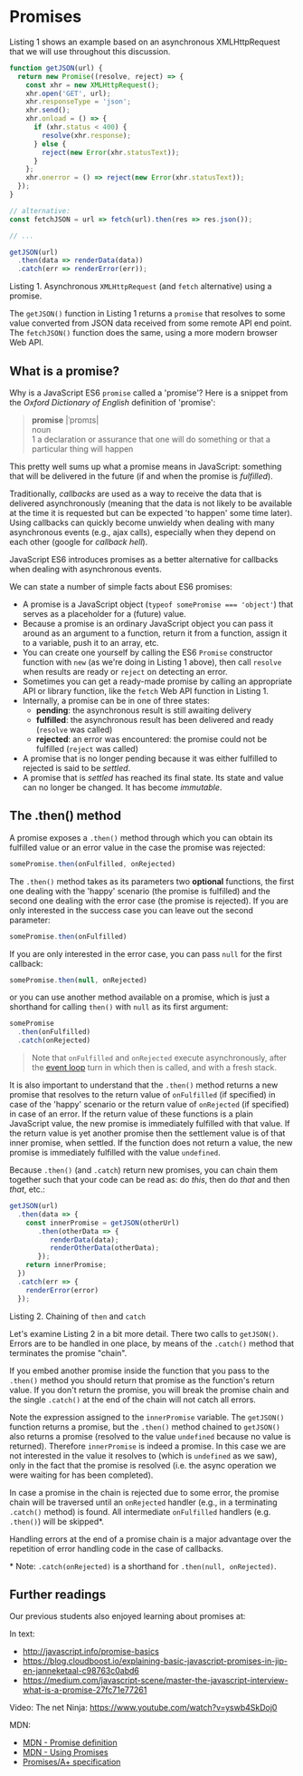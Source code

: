 # Promises

Listing 1 shows an example based on an asynchronous XMLHttpRequest that we will use throughout this discussion.

```js
function getJSON(url) {
  return new Promise((resolve, reject) => {
    const xhr = new XMLHttpRequest();
    xhr.open('GET', url);
    xhr.responseType = 'json';
    xhr.send();
    xhr.onload = () => {
      if (xhr.status < 400) {
        resolve(xhr.response);
      } else {
        reject(new Error(xhr.statusText));
      }
    };
    xhr.onerror = () => reject(new Error(xhr.statusText));
  });
}

// alternative:
const fetchJSON = url => fetch(url).then(res => res.json());

// ...

getJSON(url)
  .then(data => renderData(data))
  .catch(err => renderError(err));
```

Listing 1. Asynchronous `XMLHttpRequest` (and `fetch` alternative) using a promise.

The `getJSON()` function in Listing 1 returns a `promise` that resolves to some value converted from JSON data received from some remote API end point. The `fetchJSON()` function does the same, using a more modern browser Web API.

## What is a promise?

Why is a JavaScript ES6 `promise` called a 'promise'? Here is a snippet from the *Oxford Dictionary of English* definition of 'promise':

> **promise** |ˈprɒmɪs|<br>
noun<br>
1 a declaration or assurance that one will do something or that a particular thing will happen

This pretty well sums up what a promise means in JavaScript: something that will be delivered in the future (if and when the promise is *fulfilled*).

Traditionally, *callbacks* are used as a way to receive the data that is delivered asynchronously (meaning that the data is not likely to be available at the time it is requested but can be expected 'to happen' some time later). Using callbacks can quickly become unwieldy when dealing with many asynchronous events (e.g., ajax calls), especially when they depend on each other (google for *callback hell*).

JavaScript ES6 introduces promises as a better alternative for callbacks when dealing with asynchronous events.

We can state a number of simple facts about ES6 promises:

- A promise is a JavaScript object (`typeof somePromise === 'object'`) that serves as a placeholder for a (future) value.
- Because a promise is an ordinary JavaScript object you can pass it around as an argument to a function, return it from a function, assign it to a variable, push it to an array, etc.
- You can create one yourself by calling the ES6 `Promise` constructor function with `new` (as we're doing in Listing 1 above), then call `resolve` when results are ready or `reject` on detecting an error.
- Sometimes you can get a ready-made promise by calling an appropriate API or library function, like the `fetch` Web API function in Listing 1.
- Internally, a promise can be in one of three states:
   - **pending**: the asynchronous result is still awaiting delivery
   - **fulfilled**: the asynchronous result has been delivered and ready (`resolve` was called)
   - **rejected**: an error was encountered: the promise could not be fulfilled (`reject` was called)
- A promise that is no longer pending because it was either fulfilled to rejected is said to be _settled_.
- A promise that is _settled_ has reached its final state. Its state and value can no longer be changed. It has become _immutable_.

## The .then() method

A promise exposes a `.then()` method through which you can obtain its fulfilled value or an error value in the case the promise was rejected:

```js
somePromise.then(onFulfilled, onRejected)
```

The `.then()` method takes as its parameters two **optional** functions, the first one dealing with the 'happy' scenario (the promise is fulfilled) and the second one dealing with the error case (the promise is rejected). If you are only interested in the success case you can leave out the second parameter:

```js
somePromise.then(onFulfilled)
```

If you are only interested in the error case, you can pass `null` for the first callback:

```js
somePromise.then(null, onRejected)
```

or you can use another method available on a promise, which is just a shorthand for calling `then()` with `null` as its first argument:

```js
somePromise
  .then(onFulfilled)
  .catch(onRejected)
```

> Note that `onFulfilled` and `onRejected` execute asynchronously, after the [event loop](./event_loop.md) turn in which then is called, and with a fresh stack.

It is also important to understand that the `.then()` method returns a new promise that resolves to the return value of `onFulfilled` (if specified) in case of the 'happy' scenario or the return value of `onRejected` (if specified) in case of an error. If the return value of these functions is a plain JavaScript value, the new promise is immediately fulfilled with that value. If the return value is yet another promise then the settlement value is of that inner promise, when settled. If the function does not return a value, the new promise is immediately fulfilled with the value `undefined`.

Because `.then()` (and `.catch`) return new promises, you can chain them together such that your code can be read as: do *this*, then do *that* and then *that*, etc.:

```js
getJSON(url)
  .then(data => {
    const innerPromise = getJSON(otherUrl)
       .then(otherData => {
          renderData(data);
          renderOtherData(otherData);
       });
    return innerPromise;
  })
  .catch(err => {
    renderError(error)
  });
```

Listing 2. Chaining of `then` and `catch`

Let's examine Listing 2 in a bit more detail. There two calls to `getJSON()`. Errors are to be handled in one place, by means of the `.catch()` method that terminates the promise "chain".

If you embed another promise inside the function that you pass to the `.then()` method you should return that promise as the function's return value. If you don't return the promise, you will break the promise chain and the single `.catch()` at the end of the chain will not catch all errors.

Note the expression assigned to the `innerPromise` variable. The `getJSON()` function returns a promise, but the `.then()` method chained to `getJSON()` also returns a promise (resolved to the value `undefined` because no value is returned). Therefore `innerPromise` is indeed a promise. In this case we are not interested in the value it resolves to (which is `undefined` as we saw), only in the fact that the promise is resolved (i.e. the async operation we were waiting for has been completed).

In case a promise in the chain is rejected due to some error, the promise chain will be traversed until an `onRejected` handler (e.g., in a terminating `.catch()` method) is found. All intermediate `onFulfilled` handlers (e.g. `.then()`) will be skipped*.

Handling errors at the end of a promise chain is a major advantage over the repetition of error handling code in the case of callbacks.

\* Note: `.catch(onRejected)` is a shorthand for `.then(null, onRejected)`.

## Further readings

Our previous students also enjoyed learning about promises at:

In text:

- http://javascript.info/promise-basics
- https://blog.cloudboost.io/explaining-basic-javascript-promises-in-jip-en-janneketaal-c98763c0abd6
- https://medium.com/javascript-scene/master-the-javascript-interview-what-is-a-promise-27fc71e77261

Video: The net Ninja: https://www.youtube.com/watch?v=yswb4SkDoj0

MDN:

- [MDN - Promise definition](https://developer.mozilla.org/en-US/docs/Web/JavaScript/Reference/Global_Objects/Promise)
- [MDN - Using Promises](https://developer.mozilla.org/en-US/docs/Web/JavaScript/Guide/Using_promises)
- [Promises/A+ specification](https://promisesaplus.com/)
